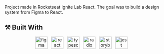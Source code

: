 Project made in Rocketseat Ignite Lab React.
The goal was to build a design system from Figma to React.

## ⚒️ Built With
<p align="center">
    <img height="40" src="https://upload.wikimedia.org/wikipedia/commons/3/33/Figma-logo.svg" alt="figma"> &nbsp
    <img height="40" src="https://cdn.worldvectorlogo.com/logos/react-2.svg" alt="react"> &nbsp
    <img height="40" src="https://cdn.worldvectorlogo.com/logos/typescript.svg" alt="typescript"> &nbsp
    <img height="40" src="https://avatars.githubusercontent.com/u/75042455?s=280&v=4" alt="radix"> &nbsp
    <img height="40" src="https://avatars.githubusercontent.com/u/22632046?s=280&v=4" alt="storybook"> &nbsp
    <img height="40" src="https://seeklogo.com/images/J/jest-logo-F9901EBBF7-seeklogo.com.png" alt="jest"> &nbsp
</p>
